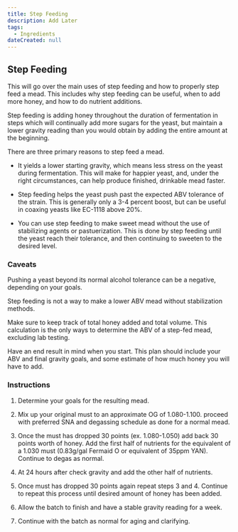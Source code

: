 ```yaml
---
title: Step Feeding
description: Add Later
tags:
  - Ingredients
dateCreated: null
---
```


## Step Feeding

This will go over the main uses of step feeding and how to properly step feed a mead. This includes why step feeding can be useful, when to add more honey, and how to do nutrient additions.

Step feeding is adding honey throughout the duration of fermentation in steps which will continually add more sugars for the yeast, but maintain a lower gravity reading than you would obtain by adding the entire amount at the beginning.

There are three primary reasons to step feed a mead.

- It yields a lower starting gravity, which means less stress on the yeast during fermentation. This will make for happier yeast, and, under the right circumstances, can help produce finished, drinkable mead faster.

- Step feeding helps the yeast push past the expected ABV tolerance of the strain. This is generally only a 3-4 percent boost, but can be useful in coaxing yeasts like EC-1118 above 20%.

- You can use step feeding to make sweet mead without the use of stabilizing agents or pastuerization. This is done by step feeding until the yeast reach their tolerance, and then continuing to sweeten to the desired level.

### Caveats

Pushing a yeast beyond its normal alcohol tolerance can be a negative, depending on your goals.

Step feeding is not a way to make a lower ABV mead without stabilization methods.

Make sure to keep track of total honey added and total volume. This calculation is the only ways to determine the ABV of a step-fed mead, excluding lab testing.

Have an end result in mind when you start. This plan should include your ABV and final gravity goals, and some estimate of how much honey you will have to add.

### Instructions

1. Determine your goals for the resulting mead.

2. Mix up your original must to an approximate OG of 1.080-1.100. proceed with preferred SNA and degassing schedule as done for a normal mead.

3. Once the must has dropped 30 points (ex. 1.080-1.050) add back 30 points worth of honey. Add the first half of nutrients for the equivalent of a 1.030 must (0.83g/gal Fermaid O or equivalent of 35ppm YAN). Continue to degas as normal.

4. At 24 hours after check gravity and add the other half of nutrients.

5. Once must has dropped 30 points again repeat steps 3 and 4. Continue to repeat this process until desired amount of honey has been added.

6. Allow the batch to finish and have a stable gravity reading for a week.

7. Continue with the batch as normal for aging and clarifying.